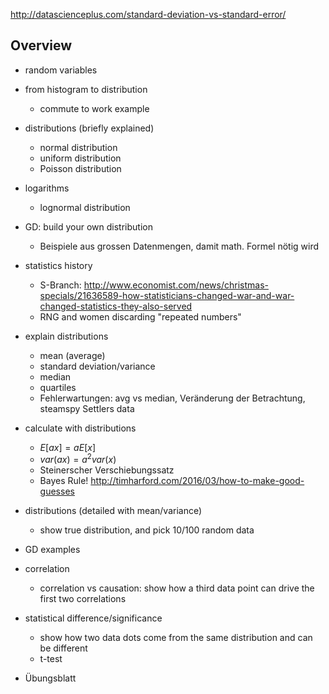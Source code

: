 http://datascienceplus.com/standard-deviation-vs-standard-error/

## Overview

- random variables
- from histogram to distribution
    - commute to work example
- distributions (briefly explained)
    - normal distribution
    - uniform distribution
    - Poisson distribution
- logarithms
    - lognormal distribution
- GD: build your own distribution
    - Beispiele aus grossen Datenmengen, damit math. Formel nötig wird


- statistics history
    - S-Branch: http://www.economist.com/news/christmas-specials/21636589-how-statisticians-changed-war-and-war-changed-statistics-they-also-served
    - RNG and women discarding "repeated numbers"

- explain distributions
    - mean (average)
    - standard deviation/variance
    - median
    - quartiles
    - Fehlerwartungen: avg vs median, Veränderung der Betrachtung, steamspy Settlers data
- calculate with distributions
    - $E[ax] = aE[x]$
    - $var(ax) = a^2 var(x)$
    - Steinerscher Verschiebungssatz
    - Bayes Rule! http://timharford.com/2016/03/how-to-make-good-guesses
- distributions (detailed with mean/variance)
    - show true distribution, and pick 10/100 random data
- GD examples


- correlation
    - correlation vs causation: show how a third data point can drive the first two correlations
- statistical difference/significance
    - show how two data dots come from the same distribution and can be different
    - t-test 


- Übungsblatt

